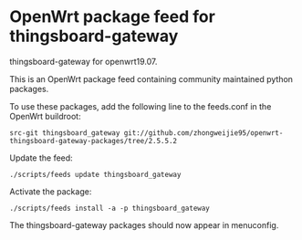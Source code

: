 # OpenWrt package feed for thingsboard-gateway
thingsboard-gateway for openwrt19.07.

This is an OpenWrt package feed containing community maintained python packages.

To use these packages, add the following line to the feeds.conf in the OpenWrt buildroot:



    src-git thingsboard_gateway git://github.com/zhongweijie95/openwrt-thingsboard-gateway-packages/tree/2.5.5.2


Update the feed:


    ./scripts/feeds update thingsboard_gateway 


Activate the package:


    ./scripts/feeds install -a -p thingsboard_gateway


The thingsboard-gateway packages should now appear in menuconfig.
